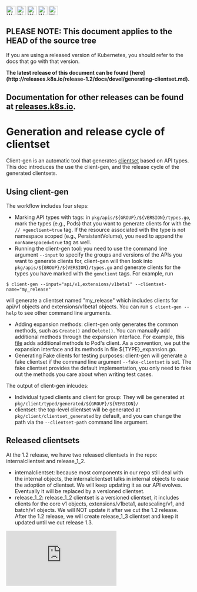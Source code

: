 <!-- BEGIN MUNGE: UNVERSIONED_WARNING -->

<!-- BEGIN STRIP_FOR_RELEASE -->

<img src="http://kubernetes.io/img/warning.png" alt="WARNING"
     width="25" height="25">
<img src="http://kubernetes.io/img/warning.png" alt="WARNING"
     width="25" height="25">
<img src="http://kubernetes.io/img/warning.png" alt="WARNING"
     width="25" height="25">
<img src="http://kubernetes.io/img/warning.png" alt="WARNING"
     width="25" height="25">
<img src="http://kubernetes.io/img/warning.png" alt="WARNING"
     width="25" height="25">

<h2>PLEASE NOTE: This document applies to the HEAD of the source tree</h2>

If you are using a released version of Kubernetes, you should
refer to the docs that go with that version.

<!-- TAG RELEASE_LINK, added by the munger automatically -->
<strong>
The latest release of this document can be found
[here](http://releases.k8s.io/release-1.2/docs/devel/generating-clientset.md).

Documentation for other releases can be found at
[releases.k8s.io](http://releases.k8s.io).
</strong>
--

<!-- END STRIP_FOR_RELEASE -->

<!-- END MUNGE: UNVERSIONED_WARNING -->

# Generation and release cycle of clientset

Client-gen is an automatic tool that generates [clientset](../../docs/proposals/client-package-structure.md#high-level-client-sets) based on API types. This doc introduces the use the client-gen, and the release cycle of the generated clientsets.

## Using client-gen

The workflow includes four steps:
- Marking API types with tags: in `pkg/apis/${GROUP}/${VERSION}/types.go`, mark the types (e.g., Pods) that you want to generate clients for with the `// +genclient=true` tag.  If the resource associated with the type is not namespace scoped (e.g., PersistentVolume), you need to append the `nonNamespaced=true` tag as well.
- Running the client-gen tool: you need to use the command line argument `--input` to specify the groups and versions of the APIs you want to generate clients for, client-gen will then look into `pkg/apis/${GROUP}/${VERSION}/types.go` and generate clients for the types you have marked with the `genclient` tags. For example, run

```
$ client-gen --input="api/v1,extensions/v1beta1" --clientset-name="my_release"
```

will generate a clientset named "my_release" which includes clients for api/v1 objects and extensions/v1beta1 objects. You can run `$ client-gen --help` to see other command line arguments.
- Adding expansion methods: client-gen only generates the common methods, such as `Create()` and `Delete()`. You can manually add additional methods through the expansion interface. For example, this [file](../../pkg/client/typed/generated/core/v1/pod_expansion.go) adds additional methods to Pod's client. As a convention, we put the expansion interface and its methods in file ${TYPE}_expansion.go.
- Generating Fake clients for testing purposes: client-gen will generate a fake clientset if the command line argument `--fake-clientset` is set. The fake clientset provides the default implementation, you only need to fake out the methods you care about when writing test cases.

The output of client-gen inlcudes:
- Individual typed clients and client for group: They will be generated at `pkg/client/typed/generated/${GROUP}/${VERSION}/`
- clientset: the top-level clientset will be generated at `pkg/client/clientset_generated` by default, and you can change the path via the `--clientset-path` command line argument.

## Released clientsets

At the 1.2 release, we have two released clientsets in the repo: internalclientset and release_1_2.
- internalclientset: because most components in our repo still deal with the internal objects, the internalclientset talks in internal objects to ease the adoption of clientset. We will keep updating it as our API evolves. Eventually it will be replaced by a versioned clientset.
- release_1_2: release_1_2 clientset is a versioned clientset, it includes clients for the core v1 objects, extensions/v1beta1, autoscaling/v1, and batch/v1 objects. We will NOT update it after we cut the 1.2 release. After the 1.2 release, we will create release_1_3 clientset and keep it updated until we cut release 1.3.





<!-- BEGIN MUNGE: GENERATED_ANALYTICS -->
[![Analytics](https://kubernetes-site.appspot.com/UA-36037335-10/GitHub/docs/devel/generating-clientset.md?pixel)]()
<!-- END MUNGE: GENERATED_ANALYTICS -->
